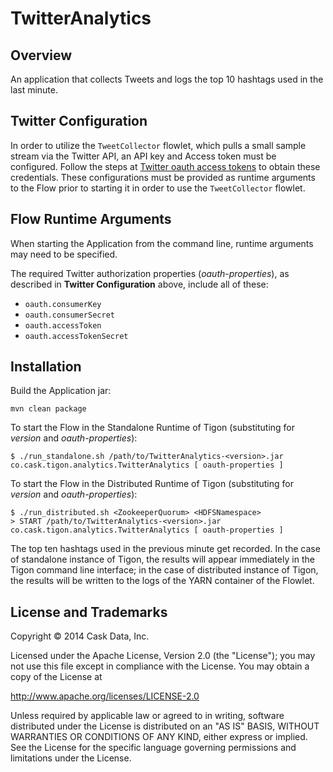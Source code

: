 # TwitterAnalytics

## Overview

An application that collects Tweets and logs the top 10 hashtags used in the last minute.

## Twitter Configuration

In order to utilize the ``TweetCollector`` flowlet, which pulls a small sample stream via
the Twitter API, an API key and Access token must be configured. Follow the steps at
[Twitter oauth access tokens](https://dev.twitter.com/oauth/overview/application-owner-access-tokens)
to obtain these credentials. These configurations must be provided as runtime arguments to
the Flow prior to starting it in order to use the ``TweetCollector`` flowlet.

## Flow Runtime Arguments

When starting the Application from the command line, runtime arguments may need to be specified.

The required Twitter authorization properties (*oauth-properties*), as described in 
**Twitter Configuration** above, include all of these:

- ```oauth.consumerKey```
- ```oauth.consumerSecret```
- ```oauth.accessToken```
- ```oauth.accessTokenSecret```

## Installation

Build the Application jar:

    mvn clean package

To start the Flow in the Standalone Runtime of Tigon (substituting for *version* and *oauth-properties*):

    $ ./run_standalone.sh /path/to/TwitterAnalytics-<version>.jar co.cask.tigon.analytics.TwitterAnalytics [ oauth-properties ]

To start the Flow in the Distributed Runtime of Tigon (substituting for *version* and *oauth-properties*):

    $ ./run_distributed.sh <ZookeeperQuorum> <HDFSNamespace>
    > START /path/to/TwitterAnalytics-<version>.jar co.cask.tigon.analytics.TwitterAnalytics [ oauth-properties ]

The top ten hashtags used in the previous minute get recorded. In the case of standalone instance of Tigon,
the results will appear immediately in the Tigon command line interface; in the case of distributed instance of Tigon,
the results will be written to the logs of the YARN container of the Flowlet.


## License and Trademarks

Copyright © 2014 Cask Data, Inc.

Licensed under the Apache License, Version 2.0 (the "License"); you may not
use this file except in compliance with the License. You may obtain a copy of
the License at

http://www.apache.org/licenses/LICENSE-2.0

Unless required by applicable law or agreed to in writing, software
distributed under the License is distributed on an "AS IS" BASIS, WITHOUT
WARRANTIES OR CONDITIONS OF ANY KIND, either express or implied. See the
License for the specific language governing permissions and limitations under
the License.
